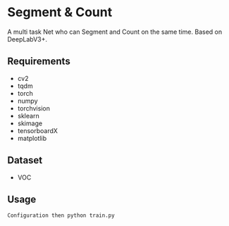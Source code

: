 # Segment & Count  

A multi task Net who can Segment and Count on the same time. Based on DeepLabV3+.  

## Requirements  

- cv2
- tqdm  
- torch  
- numpy  
- torchvision
- sklearn
- skimage
- tensorboardX
- matplotlib

## Dataset

- VOC

## Usage

```
Configuration then python train.py
```

  

